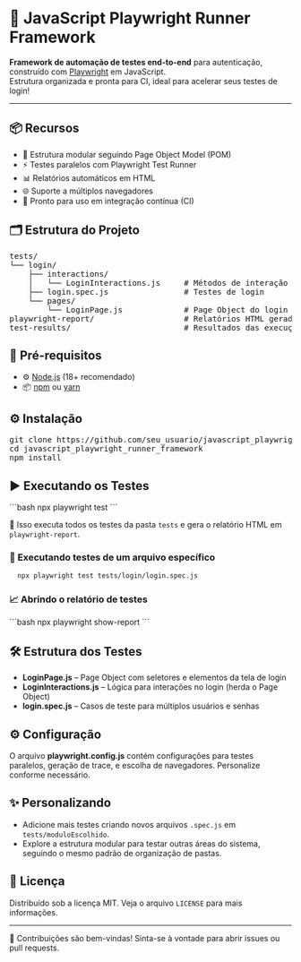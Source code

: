 <!DOCTYPE html>
<html lang="pt-BR">
<body>

<h1>🚀 JavaScript Playwright Runner Framework</h1>

<p>
  <b>Framework de automação de testes end-to-end</b> para autenticação, construído com <a href="https://playwright.dev/">Playwright</a> em JavaScript.<br>
  Estrutura organizada e pronta para CI, ideal para acelerar seus testes de login!
</p>

<hr>

<h2>📦 Recursos</h2>
<ul>
  <li>🔗 Estrutura modular seguindo Page Object Model (POM)</li>
  <li>⚡ Testes paralelos com Playwright Test Runner</li>
  <li>📊 Relatórios automáticos em HTML</li>
  <li>🌐 Suporte a múltiplos navegadores</li>
  <li>🚦 Pronto para uso em integração contínua (CI)</li>
</ul>

<h2>🗂️ Estrutura do Projeto</h2>
<pre>
tests/
└── login/
    ├── interactions/
    │   └── LoginInteractions.js     # Métodos de interação para o login
    ├── login.spec.js                # Testes de login
    └── pages/
        └── LoginPage.js             # Page Object do login
playwright-report/                   # Relatórios HTML gerados
test-results/                        # Resultados das execuções
</pre>

<h2>🔧 Pré-requisitos</h2>
<ul>
  <li>⚙️ <a href="https://nodejs.org/">Node.js</a> (18+ recomendado)</li>
  <li>📦 <a href="https://www.npmjs.com/">npm</a> ou <a href="https://yarnpkg.com/">yarn</a></li>
</ul>

<h2>⚙️ Instalação</h2>
<pre>
git clone https://github.com/seu_usuario/javascript_playwright_runner_framework.git
cd javascript_playwright_runner_framework
npm install
</pre>


<h2>▶️ Executando os Testes</h2>
```bash
  npx playwright test
```
<p>🔹 Isso executa todos os testes da pasta <code>tests</code> e gera o relatório HTML em <code>playwright-report</code>.</p>

<h3>📝 Executando testes de um arquivo específico</h3>

```bash
  npx playwright test tests/login/login.spec.js
```

<h3>📈 Abrindo o relatório de testes</h3>
```bash
  npx playwright show-report
```



<h2>🛠️ Estrutura dos Testes</h2>
<ul>
  <li><b>LoginPage.js</b> – Page Object com seletores e elementos da tela de login</li>
  <li><b>LoginInteractions.js</b> – Lógica para interações no login (herda o Page Object)</li>
  <li><b>login.spec.js</b> – Casos de teste para múltiplos usuários e senhas</li>
</ul>

<h2>⚙️ Configuração</h2>
<p>
O arquivo <b>playwright.config.js</b> contém configurações para testes paralelos, geração de trace, e escolha de navegadores. Personalize conforme necessário.
</p>

<h2>✨ Personalizando</h2>
<ul>
  <li>Adicione mais testes criando novos arquivos <code>.spec.js</code> em <code>tests/moduloEscolhido</code>.</li>
  <li>Explore a estrutura modular para testar outras áreas do sistema, seguindo o mesmo padrão de organização de pastas.</li>
</ul>

<h2>🪪 Licença</h2>
<p>
Distribuído sob a licença MIT. Veja o arquivo <code>LICENSE</code> para mais informações.
</p>

<hr>
<p>
  🤝 Contribuições são bem-vindas! Sinta-se à vontade para abrir issues ou pull requests.<br>
  <br>
</p>

</body>
</html>
